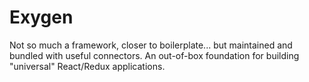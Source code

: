 # Exygen
Not so much a framework, closer to boilerplate... but maintained and bundled with useful connectors. An out-of-box foundation for building "universal" React/Redux applications.
